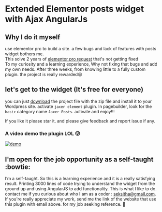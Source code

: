 # Extended Elementor posts widget with Ajax AngularJs
## Why I do it myself
use elementor pro to build a site. a few bugs and lack of features with posts widget bothers me. \
This solve 2 years of [elementor pro request](https://github.com/elementor/elementor/issues/1284) that's not getting fixed\
To my curiosity and a learning experience, Why not fixing that bugs and add my own needs. After three weeks, from knowing little to a fully custom plugin. the project is really rewarded:smiley: 



## let's get to the widget (It's free for everyone)

you can just [download](https://github.com/seksitha/elementor-posts-widget-extended/releases/download/v1.0/jaxer-element.zip) the project file with the zip file and install it to your Wordpress site. 
activate  `jaxer element` plugin. In pagebuilder, look for the `basic` category name `Jaxer Posts`. activate and enjoy!!!

If you like it please star it. and please give feedback and report issue if any.


### A video demo the plugin LOL :stuck_out_tongue_winking_eye:

<div align="left">
  <a href=https://www.youtube.com/watch?v=m3Usy1e2i2k" >
    <img src="http://img.youtube.com/vi/m3Usy1e2i2k/0.jpg" alt="demo">
  </a>
</div>

## I'm open for the job opportunity as a self-taught :bowtie:
I’m a self-taught. So this is a learning experience and it is a really satisfying result. Printing 3000 lines of code trying to understand the widget from the ground up and using AngularJS to add functionality. This is what I like to do. 
contact me if you curious about who I am as a coder : seksitha@gmail.com.\
If you're really appreciate my work, send me the link of the website that use this plugin with email above. for my job seeking reference. :pray:
